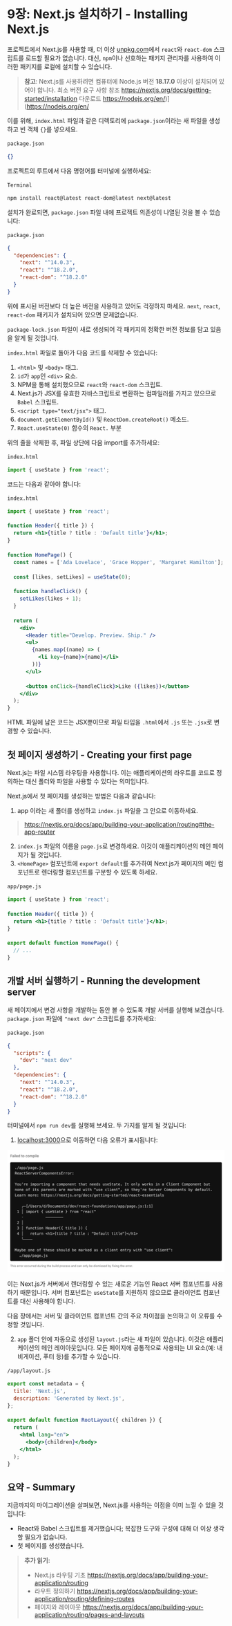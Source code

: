# 9장: Next.js 설치하기 - Installing Next.js

프로젝트에서 Next.js를 사용할 때, 더 이상 [unpkg.com](http://unpkg.com)에서 `react`와 `react-dom` 스크립트를 로드할 필요가 없습니다. 대신, `npm`이나 선호하는 패키지 관리자를 사용하여 이러한 패키지를 로컬에 설치할 수 있습니다.

> **참고**: Next.js를 사용하려면 컴퓨터에 Node.js 버전 **18.17.0** 이상이 설치되어 있어야 합니다.
> 최소 버전 요구 사항 참조 https://nextjs.org/docs/getting-started/installation
> 다운로드 https://nodejs.org/en/)](https://nodejs.org/en/

이를 위해, `index.html` 파일과 같은 디렉토리에 `package.json`이라는 새 파일을 생성하고 빈 객체 `{}`를 넣으세요.

`package.json`

```json
{}
```

프로젝트의 루트에서 다음 명령어를 터미널에 실행하세요:

`Terminal`

```bash
npm install react@latest react-dom@latest next@latest
```

설치가 완료되면, `package.json` 파일 내에 프로젝트 의존성이 나열된 것을 볼 수 있습니다:

`package.json`

```json
{
  "dependencies": {
    "next": "^14.0.3",
    "react": "^18.2.0",
    "react-dom": "^18.2.0"
  }
}
```

위에 표시된 버전보다 더 높은 버전을 사용하고 있어도 걱정하지 마세요. `next`, `react`, `react-dom` 패키지가 설치되어 있으면 문제없습니다.

`package-lock.json` 파일이 새로 생성되어 각 패키지의 정확한 버전 정보를 담고 있음을 알게 될 것입니다.

`index.html` 파일로 돌아가 다음 코드를 삭제할 수 있습니다:

1. `<html>` 및 `<body>` 태그.
2. `id`가 `app`인 `<div>` 요소.
3. NPM을 통해 설치했으므로 `react`와 `react-dom` 스크립트.
4. Next.js가 JSX를 유효한 자바스크립트로 변환하는 컴파일러를 가지고 있으므로 `Babel` 스크립트.
5. `<script type="text/jsx">` 태그.
6. `document.getElementById()` 및 `ReactDom.createRoot()` 메소드.
7. `React.useState(0)` 함수의 `React.` 부분

위의 줄을 삭제한 후, 파일 상단에 다음 import를 추가하세요:

`index.html`

```jsx
import { useState } from 'react';
```

코드는 다음과 같아야 합니다:

`index.html`

```jsx
import { useState } from 'react';

function Header({ title }) {
  return <h1>{title ? title : 'Default title'}</h1>;
}

function HomePage() {
  const names = ['Ada Lovelace', 'Grace Hopper', 'Margaret Hamilton'];

  const [likes, setLikes] = useState(0);

  function handleClick() {
    setLikes(likes + 1);
  }

  return (
    <div>
      <Header title="Develop. Preview. Ship." />
      <ul>
        {names.map((name) => (
          <li key={name}>{name}</li>
        ))}
      </ul>

      <button onClick={handleClick}>Like ({likes})</button>
    </div>
  );
}
```

HTML 파일에 남은 코드는 JSX뿐이므로 파일 타입을 `.html`에서 `.js` 또는 `.jsx`로 변경할 수 있습니다.

## 첫 페이지 생성하기 - Creating your first page

Next.js는 파일 시스템 라우팅을 사용합니다. 이는 애플리케이션의 라우트를 코드로 정의하는 대신 폴더와 파일을 사용할 수 있다는 의미입니다.

Next.js에서 첫 페이지를 생성하는 방법은 다음과 같습니다:

1. app 이라는 새 폴더를 생성하고 `index.js` 파일을 그 안으로 이동하세요.
> https://nextjs.org/docs/app/building-your-application/routing#the-app-router
2. `index.js` 파일의 이름을 `page.js`로 변경하세요. 이것이 애플리케이션의 메인 페이지가 될 것입니다.
3. `<HomePage>` 컴포넌트에 `export default`를 추가하여 Next.js가 페이지의 메인 컴포넌트로 렌더링할 컴포넌트를 구분할 수 있도록 하세요.

`app/page.js`

```jsx
import { useState } from 'react';

function Header({ title }) {
  return <h1>{title ? title : 'Default title'}</h1>;
}

export default function HomePage() {
  // ...
}
```

## 개발 서버 실행하기 - Running the development server

새 페이지에서 변경 사항을 개발하는 동안 볼 수 있도록 개발 서버를 실행해 보겠습니다. `package.json` 파일에 `"next dev"` 스크립트를 추가하세요:

`package.json`

```json
{
  "scripts": {
    "dev": "next dev"
  },
  "dependencies": {
    "next": "^14.0.3",
    "react": "^18.2.0",
    "react-dom": "^18.2.0"
  }
}
```

터미널에서 `npm run dev`를 실행해 보세요. 두 가지를 알게 될 것입니다:

1. [localhost:3000](http://localhost:3000)으로 이동하면 다음 오류가 표시됩니다:

![/assets/React_Foundations/image_url__2Flearn_2Flight_2Flea_0aa69d89befe4510b.png](/assets/React_Foundations/image_url__2Flearn_2Flight_2Flea_0aa69d89befe4510b.png)

이는 Next.js가 서버에서 렌더링할 수 있는 새로운 기능인 React 서버 컴포넌트를 사용하기 때문입니다. 서버 컴포넌트는 `useState`를 지원하지 않으므로 클라이언트 컴포넌트를 대신 사용해야 합니다.

다음 장에서는 서버 및 클라이언트 컴포넌트 간의 주요 차이점을 논의하고 이 오류를 수정할 것입니다.

2. `app` 폴더 안에 자동으로 생성된 `layout.js`라는 새 파일이 있습니다. 이것은 애플리케이션의 메인 레이아웃입니다. 모든 페이지에 공통적으로 사용되는 UI 요소(예: 내비게이션, 푸터 등)를 추가할 수 있습니다.

`/app/layout.js`

```jsx
export const metadata = {
  title: 'Next.js',
  description: 'Generated by Next.js',
};

export default function RootLayout({ children }) {
  return (
    <html lang="en">
      <body>{children}</body>
    </html>
  );
}
```

## 요약 - Summary

지금까지의 마이그레이션을 살펴보면, Next.js를 사용하는 이점을 이미 느낄 수 있을 것입니다:

- React와 Babel 스크립트를 제거했습니다; 복잡한 도구와 구성에 대해 더 이상 생각할 필요가 없습니다.
- 첫 페이지를 생성했습니다.

> **추가 읽기:**
> 
> - Next.js 라우팅 기초
> https://nextjs.org/docs/app/building-your-application/routing
> - 라우트 정의하기
> https://nextjs.org/docs/app/building-your-application/routing/defining-routes
> - 페이지와 레이아웃
> https://nextjs.org/docs/app/building-your-application/routing/pages-and-layouts